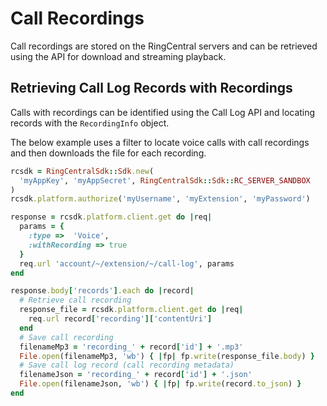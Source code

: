 # Call Recordings

Call recordings are stored on the RingCentral servers and can be retrieved using the API for download and streaming playback.

## Retrieving Call Log Records with Recordings

Calls with recordings can be identified using the Call Log API and locating records with the `RecordingInfo` object.

The below example uses a filter to locate voice calls with call recordings and then downloads the file for each recording.

```ruby
rcsdk = RingCentralSdk::Sdk.new(
  'myAppKey', 'myAppSecret', RingCentralSdk::Sdk::RC_SERVER_SANDBOX
)
rcsdk.platform.authorize('myUsername', 'myExtension', 'myPassword')

response = rcsdk.platform.client.get do |req|
  params = {
    :type =>  'Voice',
    :withRecording => true
  }
  req.url 'account/~/extension/~/call-log', params
end

response.body['records'].each do |record|
  # Retrieve call recording
  response_file = rcsdk.platform.client.get do |req|
    req.url record['recording']['contentUri']
  end
  # Save call recording
  filenameMp3 = 'recording_' + record['id'] + '.mp3'
  File.open(filenameMp3, 'wb') { |fp| fp.write(response_file.body) }
  # Save call log record (call recording metadata)
  filenameJson = 'recording_' + record['id'] + '.json'
  File.open(filenameJson, 'wb') { |fp| fp.write(record.to_json) }
end
```